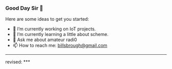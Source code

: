 ### Good Day Sir 👋

Here are some ideas to get you started:

- 🔭 I’m currently working on IoT projects.
- 🌱 I’m currently learning a little about scheme.
- 💬 Ask me about amateur radi0
- 📫 How to reach me: <billsbrough@gmail.com>

----
revised: ***
